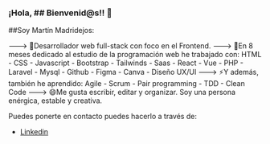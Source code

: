 ### ¡Hola, ## Bienvenid@s!! 👋

##Soy Martín Madridejos:

---> 🌱Desarrollador web full-stack con foco en el Frontend.
---> 🔭En 8 meses dedicado al estudio de la programación web he trabajado con: HTML - CSS - Javascript - Bootstrap - Tailwinds - Saas - React - Vue - PHP - Laravel - Mysql - Github - Figma - Canva - Diseño UX/UI 
---> ⚡Y además, también he aprendido: Agile - Scrum - Pair programming - TDD - Clean Code
---> 😄Me gusta escribir, editar y organizar. Soy una persona enérgica, estable y creativa.

Puedes ponerte en contacto puedes hacerlo a través de:

- [Linkedin][Linkedin]

<!--🌱 Actualmente estoy aprendiendo...
- PHP - Laravel
- Javascript - React
- TDD
- Arquitecturas de software

 🔭 Estoy trabajando en...
- Portfolio personal
- Página web de Badalona JiuJitsu -> https://martindejos.github.io/jiujitsu/

😄 Hasta el momento, he estudiado...
- HTML, CSS y JavaScript
- Bootstrap
- Metodologías Agile, Scrum, 
- GitHub 
- Figma, Canva, Miro
- Trello
- PHP y Crud
- Arquitecturas MVC


**martindejos/martindejos** is a ✨ _special_ ✨ repository because its `README.md` (this file) appears on your GitHub profile.

Here are some ideas to get you started:



- 👯 I’m looking to collaborate on ...
- 🤔 I’m looking for help with ...
- 💬 Ask me about ...
- 📫 How to reach me: ...

- ⚡ Fun fact: ...
-->

<!-- links -->
[Linkedin]: https://www.linkedin.com/in/mart%C3%ADn-madridejos-b832a4212/

